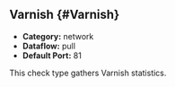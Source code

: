 ## Varnish {#Varnish}
 * **Category:** network
 * **Dataflow:** pull
 * **Default Port:** 81

This check type gathers Varnish statistics.
